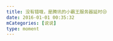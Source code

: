 ```yaml
---
title: 没有错哦，是腾讯的小霸王服务器延时😒
date: 2016-01-01 00:35:32
mCategories: [说说]
type: moment
---
```


<div id="quote-20160101003532"></div>

<script src="/lib/moment/quote.js"></script>
<script src="/lib/moment/pics.js"></script>
<script>
var data = {
    "post": {"content": "那个定时说说把我坑了，定到今天晚上了😒", "date": "2016-01-01 00:02:34", "author": "我"},
    "picDivId": null,
    "pics": null
};
quoteRender(data, "quote-20160101003532");
</script>
